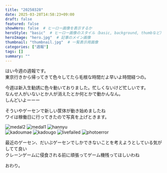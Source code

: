 ```yaml
---
title: "20250328"
date: 2025-03-28T14:58:23+09:00
draft: false
featured: false
showHero: false  # ヒーロー画像を表示するか
heroStyle: "basic"  # ヒーロー画像のスタイル（basic, background, thumbなど）
heroImage: "hero.jpg"  # 記事のメイン画像
thumbnail: "thumbnail.jpg"  # 一覧表示用画像
categories: ["週報"]
tags: []
summary: ""
---
```

はい今週の週報です。  
東京行きから帰ってきて色々してたら毛根な時間だよ早いよ時間経つの。  

今週は新入生勧誘に色々動いておりました。忙しくないけど忙しいです。  
なんせ人がいないとか人が消えたとか何とかで動かんなん。  
しんどいよーーー


そういやゲーセンで新しい筐体が動き始めましたね  
ワイは稼働日に行ってきたので写真を上げときます。

![medal2](PXL_20250323_161404292.jpg)
![medal1](PXL_20250323_161421029.jpg)
![hannyu](PXL_20250323_070704209.jpg)    
![kadoumae](PXL_20250323_161542403.jpg)
![kadougo](PXL_20250326_000533718.jpg)
![livefailed](PXL_20250326_002016002.jpg)
![photoerror](PXL_20250326_001350887.jpg)


最近のゲーセン、だいぶゲーセンでしかできないことを考えようとしている気がしてて良い  
クレーンゲームに侵食される前に頑張ってゲーム機残ってほしいわね


おわり。